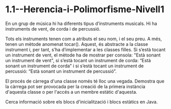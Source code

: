 # 1.1--Herencia-i-Polimorfisme-Nivell1

En un grup de música hi ha diferents tipus d’instruments musicals. Hi ha instruments de vent, de corda i de percussió.

Tots els instruments tenen com a atributs el seu nom, i el seu preu. A més, tenen un mètode anomenat tocar(). Aquest, és abstracte a la classe instrument i, per tant, s’ha d’implementar a les classes filles. Si s’està tocant un instrument de vent, el mètode ha de mostrar per consola: "Està sonant un instrument de vent", si s’està tocant un instrument de corda: “Està sonant un instrument de corda” i si s’està tocant un instrument de percussió: “Està sonant un instrument de percussió”.


El procés de càrrega d'una classe només té lloc una vegada. Demostra que la càrrega pot ser provocada per la creació de la primera instància d'aquesta classe o per l'accés a un membre estàtic d'aquesta. 

Cerca informació sobre els blocs d'inicialització i blocs estàtics en Java.
